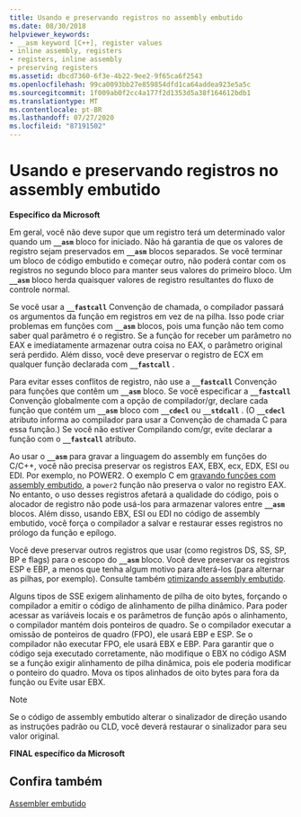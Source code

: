 ```yaml
---
title: Usando e preservando registros no assembly embutido
ms.date: 08/30/2018
helpviewer_keywords:
- __asm keyword [C++], register values
- inline assembly, registers
- registers, inline assembly
- preserving registers
ms.assetid: dbcd7360-6f3e-4b22-9ee2-9f65ca6f2543
ms.openlocfilehash: 99ca0093bb27e859854dfd1ca64addea923e5a5c
ms.sourcegitcommit: 1f009ab0f2cc4a177f2d1353d5a38f164612bdb1
ms.translationtype: MT
ms.contentlocale: pt-BR
ms.lasthandoff: 07/27/2020
ms.locfileid: "87191502"
---
```

# <a name="using-and-preserving-registers-in-inline-assembly"></a>Usando e preservando registros no assembly embutido

**Específico da Microsoft**

Em geral, você não deve supor que um registro terá um determinado valor quando um **`__asm`** bloco for iniciado. Não há garantia de que os valores de registro sejam preservados em **`__asm`** blocos separados. Se você terminar um bloco de código embutido e começar outro, não poderá contar com os registros no segundo bloco para manter seus valores do primeiro bloco. Um **`__asm`** bloco herda quaisquer valores de registro resultantes do fluxo de controle normal.

Se você usar a **`__fastcall`** Convenção de chamada, o compilador passará os argumentos da função em registros em vez de na pilha. Isso pode criar problemas em funções com **`__asm`** blocos, pois uma função não tem como saber qual parâmetro é o registro. Se a função for receber um parâmetro no EAX e imediatamente armazenar outra coisa no EAX, o parâmetro original será perdido. Além disso, você deve preservar o registro de ECX em qualquer função declarada com **`__fastcall`** .

Para evitar esses conflitos de registro, não use a **`__fastcall`** Convenção para funções que contêm um **`__asm`** bloco. Se você especificar a **`__fastcall`** Convenção globalmente com a opção de compilador/gr, declare cada função que contém um **`__asm`** bloco com **`__cdecl`** ou **`__stdcall`** . (O **`__cdecl`** atributo informa ao compilador para usar a Convenção de chamada C para essa função.) Se você não estiver Compilando com/gr, evite declarar a função com o **`__fastcall`** atributo.

Ao usar o **`__asm`** para gravar a linguagem do assembly em funções do C/C++, você não precisa preservar os registros EAX, EBX, ecx, EDX, ESI ou EDI. Por exemplo, no POWER2. O exemplo C em [gravando funções com assembly embutido](../../assembler/inline/writing-functions-with-inline-assembly.md), a `power2` função não preserva o valor no registro EAX. No entanto, o uso desses registros afetará a qualidade do código, pois o alocador de registro não pode usá-los para armazenar valores entre **`__asm`** blocos. Além disso, usando EBX, ESI ou EDI no código de assembly embutido, você força o compilador a salvar e restaurar esses registros no prólogo da função e epílogo.

Você deve preservar outros registros que usar (como registros DS, SS, SP, BP e flags) para o escopo do **`__asm`** bloco. Você deve preservar os registros ESP e EBP, a menos que tenha algum motivo para alterá-los (para alternar as pilhas, por exemplo). Consulte também [otimizando assembly embutido](../../assembler/inline/optimizing-inline-assembly.md).

Alguns tipos de SSE exigem alinhamento de pilha de oito bytes, forçando o compilador a emitir o código de alinhamento de pilha dinâmico. Para poder acessar as variáveis locais e os parâmetros de função após o alinhamento, o compilador mantém dois ponteiros de quadro.  Se o compilador executar a omissão de ponteiros de quadro (FPO), ele usará EBP e ESP.  Se o compilador não executar FPO, ele usará EBX e EBP. Para garantir que o código seja executado corretamente, não modifique o EBX no código ASM se a função exigir alinhamento de pilha dinâmica, pois ele poderia modificar o ponteiro do quadro. Mova os tipos alinhados de oito bytes para fora da função ou Evite usar EBX.

> [!NOTE]
> Se o código de assembly embutido alterar o sinalizador de direção usando as instruções padrão ou CLD, você deverá restaurar o sinalizador para seu valor original.

**FINAL específico da Microsoft**

## <a name="see-also"></a>Confira também

[Assembler embutido](../../assembler/inline/inline-assembler.md)<br/>
